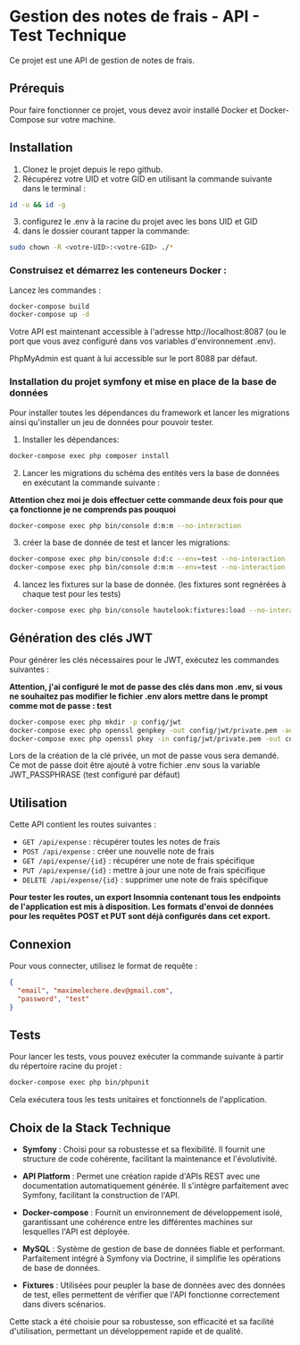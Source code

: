# Gestion des notes de frais - API - Test Technique

Ce projet est une API de gestion de notes de frais.

## Prérequis

Pour faire fonctionner ce projet, vous devez avoir installé Docker et Docker-Compose sur votre machine. 

## Installation

1. Clonez le projet depuis le repo github.
2. Récupérez votre UID et votre GID en utilisant la commande suivante dans le terminal : 
```bash
id -u && id -g
```
3. configurez le .env à la racine du projet avec les bons UID et GID
4. dans le dossier courant tapper la commande: 
```bash
sudo chown -R <votre-UID>:<votre-GID> ./*
```

### Construisez et démarrez les conteneurs Docker :

Lancez les commandes :

```bash
docker-compose build
docker-compose up -d
```


Votre API est maintenant accessible à l'adresse http://localhost:8087 (ou le port que vous avez configuré dans vos variables d'environnement .env).

PhpMyAdmin est quant à lui accessible sur le port 8088 par défaut.

### Installation du projet symfony et mise en place de la base de données

Pour installer toutes les dépendances du framework et lancer les migrations ainsi qu'installer un jeu de données pour pouvoir tester.

1. Installer les dépendances: 

```bash
docker-compose exec php composer install
```

2. Lancer les migrations du schéma des entités vers la base de données en exécutant la commande suivante :

**Attention chez moi je dois effectuer cette commande deux fois pour que ça fonctionne je ne comprends pas pouquoi**
```bash
docker-compose exec php bin/console d:m:m --no-interaction
```

3. créer la base de donnée de test et lancer les migrations: 
   
```bash
docker-compose exec php bin/console d:d:c --env=test --no-interaction
docker-compose exec php bin/console d:m:m --env=test --no-interaction
```
4. lancez les fixtures sur la base de donnée. (les fixtures sont regnérées à chaque test pour les tests)

```bash
docker-compose exec php bin/console hautelook:fixtures:load --no-interaction
```

## Génération des clés JWT

Pour générer les clés nécessaires pour le JWT, exécutez les commandes suivantes :

**Attention, j'ai configuré le mot de passe des clés dans mon .env, si vous ne souhaitez pas modifier le fichier .env alors mettre dans le prompt comme mot de passe : test**

```bash
docker-compose exec php mkdir -p config/jwt
docker-compose exec php openssl genpkey -out config/jwt/private.pem -aes256 -algorithm rsa -pkeyopt rsa_keygen_bits:4096
docker-compose exec php openssl pkey -in config/jwt/private.pem -out config/jwt/public.pem -pubout
```

Lors de la création de la clé privée, un mot de passe vous sera demandé. Ce mot de passe doit être ajouté à votre fichier .env sous la variable JWT_PASSPHRASE (test configuré par défaut)




## Utilisation

Cette API contient les routes suivantes :

- `GET /api/expense` : récupérer toutes les notes de frais
- `POST /api/expense` : créer une nouvelle note de frais
- `GET /api/expense/{id}` : récupérer une note de frais spécifique
- `PUT /api/expense/{id}` : mettre à jour une note de frais spécifique
- `DELETE /api/expense/{id}` : supprimer une note de frais spécifique

**Pour tester les routes, un export Insomnia contenant tous les endpoints de l'application est mis à disposition. Les formats d'envoi de données pour les requêtes POST et PUT sont déjà configurés dans cet export.**


## Connexion

Pour vous connecter, utilisez le format de requête :
```json
{
  "email", "maximelechere.dev@gmail.com",
  "password", "test"
}
```

## Tests

Pour lancer les tests, vous pouvez exécuter la commande suivante à partir du répertoire racine du projet :

```bash
docker-compose exec php bin/phpunit
```

Cela exécutera tous les tests unitaires et fonctionnels de l'application.

## Choix de la Stack Technique

- **Symfony** : Choisi pour sa robustesse et sa flexibilité. Il fournit une structure de code cohérente, facilitant la maintenance et l'évolutivité.

- **API Platform** : Permet une création rapide d'APIs REST avec une documentation automatiquement générée. Il s'intègre parfaitement avec Symfony, facilitant la construction de l'API.

- **Docker-compose** : Fournit un environnement de développement isolé, garantissant une cohérence entre les différentes machines sur lesquelles l'API est déployée.

- **MySQL** : Système de gestion de base de données fiable et performant. Parfaitement intégré à Symfony via Doctrine, il simplifie les opérations de base de données.

- **Fixtures** : Utilisées pour peupler la base de données avec des données de test, elles permettent de vérifier que l'API fonctionne correctement dans divers scénarios.

Cette stack a été choisie pour sa robustesse, son efficacité et sa facilité d'utilisation, permettant un développement rapide et de qualité.
